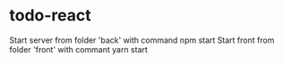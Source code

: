 # todo-react
Start server from folder 'back' with command npm start 
Start front from folder 'front' with commant yarn start 

